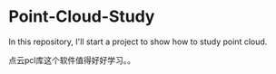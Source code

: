 # Point-Cloud-Study
In this repository, I'll start a project to show how to study point cloud.

点云pcl库这个软件值得好好学习。。
